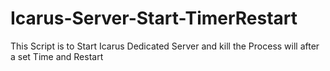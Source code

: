 # Icarus-Server-Start-TimerRestart
This Script is to Start Icarus Dedicated Server and kill the Process will after a set Time and Restart
